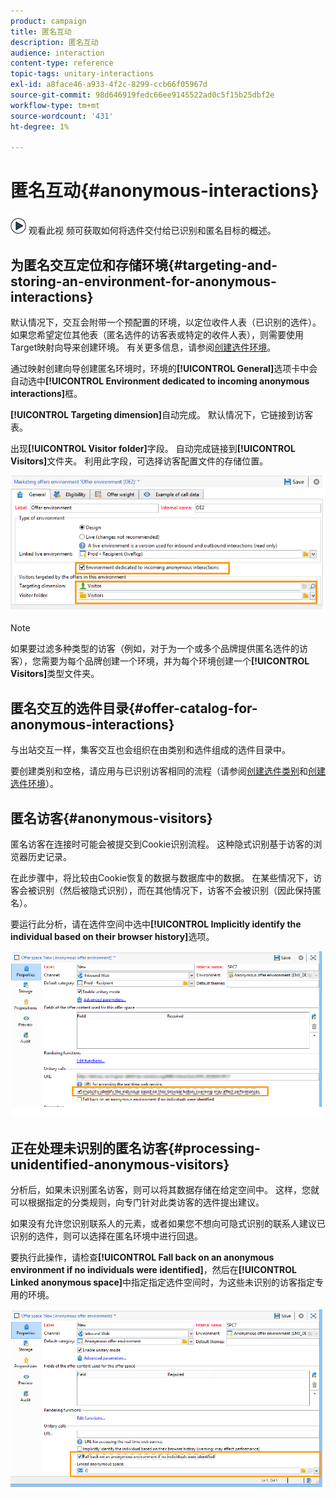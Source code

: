 ```yaml
---
product: campaign
title: 匿名互动
description: 匿名互动
audience: interaction
content-type: reference
topic-tags: unitary-interactions
exl-id: a8face46-a933-4f2c-8299-ccb66f05967d
source-git-commit: 98d646919fedc66ee9145522ad0c5f15b25dbf2e
workflow-type: tm+mt
source-wordcount: '431'
ht-degree: 1%

---
```


# 匿名互动{#anonymous-interactions}

![](assets/do-not-localize/how-to-video.png) 观看此视 [](https://helpx.adobe.com/campaign/classic/how-to/indetified-and-anonymous-interaction-in-acv6.html?playlist=/ccx/v1/collection/product/campaign/classic/segment/digital-marketers/explevel/intermediate/applaunch/get-started/collection.ccx.js&amp;ref=helpx.adobe.com) 频可获取如何将选件交付给已识别和匿名目标的概述。

## 为匿名交互定位和存储环境{#targeting-and-storing-an-environment-for-anonymous-interactions}

默认情况下，交互会附带一个预配置的环境，以定位收件人表（已识别的选件）。 如果您希望定位其他表（匿名选件的访客表或特定的收件人表），则需要使用Target映射向导来创建环境。 有关更多信息，请参阅[创建选件环境](../../interaction/using/live-design-environments.md#creating-an-offer-environment)。

通过映射创建向导创建匿名环境时，环境的&#x200B;**[!UICONTROL General]**&#x200B;选项卡中会自动选中&#x200B;**[!UICONTROL Environment dedicated to incoming anonymous interactions]**&#x200B;框。

**[!UICONTROL Targeting dimension]**&#x200B;自动完成。 默认情况下，它链接到访客表。

出现&#x200B;**[!UICONTROL Visitor folder]**&#x200B;字段。 自动完成链接到&#x200B;**[!UICONTROL Visitors]**&#x200B;文件夹。 利用此字段，可选择访客配置文件的存储位置。

![](assets/anonymous_environment_option.png)

>[!NOTE]
>
>如果要过滤多种类型的访客（例如，对于为一个或多个品牌提供匿名选件的访客），您需要为每个品牌创建一个环境，并为每个环境创建一个&#x200B;**[!UICONTROL Visitors]**&#x200B;类型文件夹。

## 匿名交互的选件目录{#offer-catalog-for-anonymous-interactions}

与出站交互一样，集客交互也会组织在由类别和选件组成的选件目录中。

要创建类别和空格，请应用与已识别访客相同的流程（请参阅[创建选件类别](../../interaction/using/creating-offer-categories.md)和[创建选件环境](../../interaction/using/live-design-environments.md#creating-an-offer-environment)）。

## 匿名访客{#anonymous-visitors}

匿名访客在连接时可能会被提交到Cookie识别流程。 这种隐式识别基于访客的浏览器历史记录。

在此步骤中，将比较由Cookie恢复的数据与数据库中的数据。 在某些情况下，访客会被识别（然后被隐式识别），而在其他情况下，访客不会被识别（因此保持匿名）。

要运行此分析，请在选件空间中选中&#x200B;**[!UICONTROL Implicitly identify the individual based on their browser history]**&#x200B;选项。

![](assets/identification_anonymous_visitors.png)

## 正在处理未识别的匿名访客{#processing-unidentified-anonymous-visitors}

分析后，如果未识别匿名访客，则可以将其数据存储在给定空间中。 这样，您就可以根据指定的分类规则，向专门针对此类访客的选件提出建议。

如果没有允许您识别联系人的元素，或者如果您不想向可隐式识别的联系人建议已识别的选件，则可以选择在匿名环境中进行回退。

要执行此操作，请检查&#x200B;**[!UICONTROL Fall back on an anonymous environment if no individuals were identified]**，然后在&#x200B;**[!UICONTROL Linked anonymous space]**&#x200B;中指定指定选件空间时，为这些未识别的访客指定专用的环境。

![](assets/anonymous_to_anonymous_environment.png)
